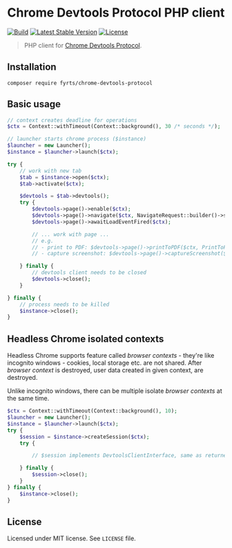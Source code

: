 # Chrome Devtools Protocol PHP client

[![Build](https://github.com/Fyrts/chrome-devtools-protocol/actions/workflows/phpunit.yml/badge.svg)](https://github.com/Fyrts/chrome-devtools-protocol/actions/workflows/phpunit.yml)
[![Latest Stable Version](https://poser.pugx.org/fyrts/chrome-devtools-protocol/v/stable?format=flat)](https://packagist.org/packages/fyrts/chrome-devtools-protocol)
[![License](https://poser.pugx.org/fyrts/chrome-devtools-protocol/license?format=flat)](https://packagist.org/packages/fyrts/chrome-devtools-protocol)

> PHP client for [Chrome Devtools Protocol](https://chromedevtools.github.io/devtools-protocol/).

## Installation

`composer require fyrts/chrome-devtools-protocol`

## Basic usage

```php
// context creates deadline for operations
$ctx = Context::withTimeout(Context::background(), 30 /* seconds */);

// launcher starts chrome process ($instance)
$launcher = new Launcher();
$instance = $launcher->launch($ctx);

try {
	// work with new tab
	$tab = $instance->open($ctx);
	$tab->activate($ctx);

	$devtools = $tab->devtools();
	try {
		$devtools->page()->enable($ctx);
		$devtools->page()->navigate($ctx, NavigateRequest::builder()->setUrl("https://www.google.com/")->build());
		$devtools->page()->awaitLoadEventFired($ctx);

		// ... work with page ...
		// e.g.
		// - print to PDF: $devtools->page()->printToPDF($ctx, PrintToPDFRequest::make());
		// - capture screenshot: $devtools->page()->captureScreenshot($ctx, CaptureScreenshotRequest::builder()->setFormat("jpg")->setQuality(95)->build());

	} finally {
		// devtools client needs to be closed
		$devtools->close();
	}

} finally {
	// process needs to be killed
	$instance->close();
}
```

## Headless Chrome isolated contexts

Headless Chrome supports feature called *browser contexts* - they're like incognito windows - cookies, local storage etc. are not shared. After *browser context* is destroyed, user data created in given context, are destroyed.

Unlike incognito windows, there can be multiple isolate *browser contexts* at the same time.

```php
$ctx = Context::withTimeout(Context::background(), 10);
$launcher = new Launcher();
$instance = $launcher->launch($ctx);
try {
	$session = $instance->createSession($ctx);
	try {

		// $session implements DevtoolsClientInterface, same as returned from Tab::devtools()

	} finally {
		$session->close();
	}
} finally {
	$instance->close();
}
```

## License

Licensed under MIT license. See `LICENSE` file.
